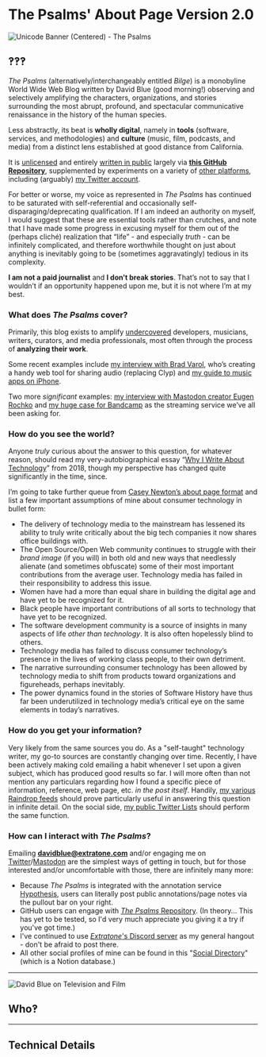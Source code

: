 # The Psalms' About Page Version 2.0

![Unicode Banner (Centered) - The Psalms](https://i.snap.as/zk0pP5fk.png)

## ‽‽‽

*The Psalms* (alternatively/interchangeably entitled *Bilge*) is a monobyline World Wide Web Blog written by David Blue (good morning!) observing and selectively amplifying the characters, organizations, and stories surrounding the most abrupt, profound, and spectacular communicative renaissance in the history of the human species. 

Less abstractly, its beat is **wholly digital**, namely in **tools** (software, services, and methodologies) and **culture** (music, film, podcasts, and media) from a distinct lens established at good distance from California.

It is [unlicensed](https://gist.github.com/extratone/140a11428b5dd1dda500b3928e0438b1) and entirely [written in public](https://tomcritchlow.com/2020/07/23/thinking-in-public/) largely via [**this GitHub Repository**](https://github.com/extratone/bilge), supplemented by experiments on a variety of [other platforms](https://www.notion.so/rotund/9fdc8e9610b34b8f991ebc148b760055?v=c170b58650c04fbdb7adc551a73d16a7), including (arguably) [my Twitter account](https://twitter.com/NeoYokel).

For better or worse, my voice as represented in _The Psalms_ has continued to be saturated with self-referential and occasionally self-disparaging/deprecating qualification. If I am indeed an authority on myself, I would suggest that these are essential tools rather than crutches, and note that I have made some progress in excusing myself for them out of the (perhaps cliché) realization that “life” - and especially _truth_ - can be infinitely complicated, and therefore worthwhile thought on just about anything is inevitably going to be (sometimes aggravatingly) tedious in its complexity.

**I am not a paid journalist** and **I don’t break stories**. That’s not to say that I wouldn’t if an opportunity happened upon me, but it is not where I’m at my best.

### What does *The Psalms* cover?

Primarily, this blog exists to amplify [undercovered](http://bit.ly/undercovered) developers, musicians, writers, curators, and media professionals, most often through the process of **analyzing their work**. 

Some recent examples include [my interview with Brad Varol](https://anchor.fm/davidblue/episodes/Brad-Varol--Father-of-Whyp-es12ge), who’s creating a handy web tool for sharing audio (replacing Clyp) and [my guide to music apps on iPhone](https://bilge.world/iphone-ios-music-apps).

Two more _significant_ examples: [my interview with Mastodon creator Eugen Rochko](https://bilge.world/eugen-rochko-interview) and [my huge case for Bandcamp](https://bilge.world/bandcamp-streaming-music) as the streaming service we’ve all been asking for.

### How do you see the world?

Anyone _truly_ curious about the answer to this question, for whatever reason, should read my very-autobiographical essay “[Why I Write About Technology](https://bilge.world/why)” from 2018, though my perspective has changed quite significantly in the time, since. 

I’m going to take further queue from [Casey Newton’s about page format](https://www.notion.so/About-Platformer-22cd48a5514d404b9c2dd130d7724b93) and list a few important assumptions of mine about consumer technology in bullet form:

* The delivery of technology media to the mainstream has lessened its ability to truly write critically about the big tech companies it now shares office buildings with.
* The Open Source/Open Web community continues to struggle with their _brand image_ (if you will) in both old and new ways that needlessly alienate (and sometimes obfuscate) some of their most important contributions from the average user. Technology media has failed in their responsibility to address this issue.
* Women have had a more than equal share in building the digital age and have yet to be recognized for it. 
* Black people have important contributions of all sorts to technology that have yet to be recognized.
* The software development community is a source of insights in many aspects of life _other than technology_. It is also often hopelessly blind to others. 
* Technology media has failed to discuss consumer technology’s presence in the lives of working class people, to their own detriment.
* The narrative surrounding consumer technology has been allowed by technology media to shift from products toward organizations and figureheads, perhaps inevitably. 
* The power dynamics found in the stories of Software History have thus far been underutilized in technology media’s critical eye on the same elements in today’s narratives.

### How do you get your information?

Very likely from the same sources you do. As a "self-taught" technology writer, my go-to sources are constantly changing over time. Recently, I have been actively making cold emailing a habit whenever I set upon a given subject, which has produced good results so far. I will more often than not mention any particulars regarding how I found a specific piece of information, reference, web page, etc. *in the post itself*. Handily, [my various Raindrop feeds](https://raindrop.io/user/517010) should prove particularly useful in answering this question in infinite detail. On the social side, [my public Twitter Lists](https://twitter.com/NeoYokel/lists) should perform the same function.

### How can I interact with *The Psalms*?

Emailing [**davidblue@extratone.com**](mailto:davidblue@extratone.com) and/or engaging me on [Twitter](https://twitter.com/NeoYokel)/[Mastodon](https://mastodon.social/@DavidBlue) are the simplest ways of getting in touch, but for those interested and/or uncomfortable with those, there are infinitely many more:

* Because *The Psalms* is integrated with the annotation service [Hypothesis](https://hypothes.is/), users can literally post public annotations/page notes via the pullout bar on your right.
* GitHub users can engage with [*The Psalms* Repository](https://github.com/extratone/bilge). (In theory... This has yet to be tested, so I'd very much appreciate you giving it a try if you've got time.)
* I've continued to use [*Extratone*'s Discord server](https://discord.gg/0b9KQUKP858b0iZF) as my general hangout - don't be afraid to post there.
* All other social profiles of mine can be found in this "[Social Directory](https://www.notion.so/rotund/Social-Directory-aea1bee51a64461b91bf4de241a4a16d)" (which is a Notion database.)

<!--emailsub-->

---

![David Blue on Television and Film](https://i.snap.as/q826fE0S.png)

## Who‽



---

## Technical Details

